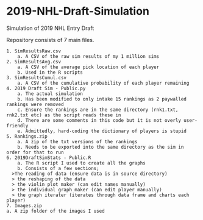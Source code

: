 # 2019-NHL-Draft-Simulation
Simulation of 2019 NHL Entry Draft

Repository consists of 7 main files. 

	1. SimResultsRaw.csv
		a. A CSV of the raw sim results of my 1 million sims
	2. SimResultsAvg.csv
		a. A CSV of the average pick location of each player
		b. Used in the R scripts
	3. SimResultsCumul.csv
		a. A CSV of the cumulative probability of each player remaining
	4. 2019 Draft Sim - Public.py
		a. The actual simulation
		b. Has been modified to only intake 15 rankings as 2 paywalled rankings were removed
		c. Ensure the rankings are in the same directory (rnk1.txt, rnk2.txt etc) as the script reads these in
		d. There are some comments in this code but it is not overly user-friendly
		e. Admittedly, hard-coding the dictionary of players is stupid
	5. Rankings.zip
		a. A zip of the txt versions of the rankings
		b. Needs to be exported into the same directory as the sim in order for that to run
	6. 2019DraftSimStats - Public.R
		a. The R script I used to create all the graphs
		b. Consists of a few sections; 
      >The reading of data (ensure data is in source directory)
      > the reshaping of the data
      > the violin plot maker (can edit names manually)
      > the individual graph maker (can edit player manually)
      > the graph iterater (iterates through data frame and charts each player)
	7. Images.zip
    a. A zip folder of the images I used
